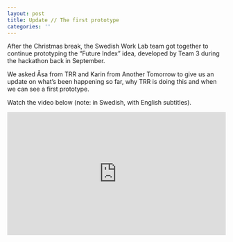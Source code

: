 ```yaml
---
layout: post
title: Update // The first prototype
categories: ''
---
```

After the Christmas break, the Swedish Work Lab team got together to continue prototyping the “Future Index” idea, developed by Team 3 during the hackathon back in September. 

We asked Åsa from TRR and Karin from Another Tomorrow to give us an update on what’s been happening so far, why TRR is doing this and when we can see a first prototype.

Watch the video below (note: in Swedish, with English subtitles).

<div style="padding:56.25% 0 0 0;position:relative;"><iframe src="https://player.vimeo.com/video/389487614?color=675EA0&byline=0&portrait=0" style="position:absolute;top:0;left:0;width:100%;height:100%;" frameborder="0" allow="autoplay; fullscreen" allowfullscreen></iframe></div><script src="https://player.vimeo.com/api/player.js"></script>
